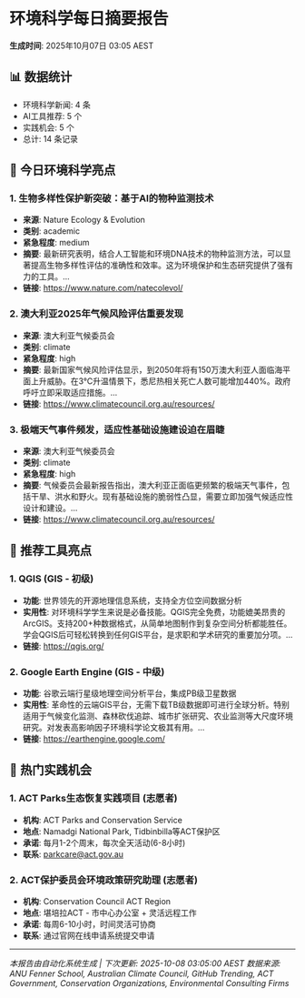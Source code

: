 # 环境科学每日摘要报告

**生成时间**: 2025年10月07日 03:05 AEST

## 📊 数据统计
- 环境科学新闻: 4 条
- AI工具推荐: 5 个  
- 实践机会: 5 个
- 总计: 14 条记录

## 🌳 今日环境科学亮点

### 1. 生物多样性保护新突破：基于AI的物种监测技术
- **来源**: Nature Ecology & Evolution
- **类别**: academic 
- **紧急程度**: medium
- **摘要**: 最新研究表明，结合人工智能和环境DNA技术的物种监测方法，可以显著提高生物多样性评估的准确性和效率。这为环境保护和生态研究提供了强有力的工具。...
- **链接**: https://www.nature.com/natecolevol/

### 2. 澳大利亚2025年气候风险评估重要发现
- **来源**: 澳大利亚气候委员会
- **类别**: climate 
- **紧急程度**: high
- **摘要**: 最新国家气候风险评估显示，到2050年将有150万澳大利亚人面临海平面上升威胁。在3°C升温情景下，悉尼热相关死亡人数可能增加440%。政府呼吁立即采取适应措施。...
- **链接**: https://www.climatecouncil.org.au/resources/

### 3. 极端天气事件频发，适应性基础设施建设迫在眉睫
- **来源**: 澳大利亚气候委员会
- **类别**: climate 
- **紧急程度**: high
- **摘要**: 气候委员会最新报告指出，澳大利亚正面临更频繁的极端天气事件，包括干旱、洪水和野火。现有基础设施的脆弱性凸显，需要立即加强气候适应性设计和建设。...
- **链接**: https://www.climatecouncil.org.au/resources/


## 🚀 推荐工具亮点

### 1. QGIS (GIS - 初级)
- **功能**: 世界领先的开源地理信息系统，支持全方位空间数据分析
- **实用性**: 对环境科学学生来说是必备技能。QGIS完全免费，功能媲美昂贵的ArcGIS。支持200+种数据格式，从简单地图制作到复杂空间分析都能胜任。学会QGIS后可轻松转换到任何GIS平台，是求职和学术研究的重要加分项。...
- **链接**: https://qgis.org/

### 2. Google Earth Engine (GIS - 中级)
- **功能**: 谷歌云端行星级地理空间分析平台，集成PB级卫星数据
- **实用性**: 革命性的云端GIS平台，无需下载TB级数据即可进行全球分析。特别适用于气候变化监测、森林砍伐追踪、城市扩张研究、农业监测等大尺度环境研究。对发表高影响因子环境科学论文极其有用。...
- **链接**: https://earthengine.google.com/


## 💼 热门实践机会

### 1. ACT Parks生态恢复实践项目 (志愿者)
- **机构**: ACT Parks and Conservation Service
- **地点**: Namadgi National Park, Tidbinbilla等ACT保护区
- **承诺**: 每月1-2个周末，每次全天活动(6-8小时)
- **联系**: parkcare@act.gov.au

### 2. ACT保护委员会环境政策研究助理 (志愿者)
- **机构**: Conservation Council ACT Region
- **地点**: 堪培拉ACT - 市中心办公室 + 灵活远程工作
- **承诺**: 每周6-10小时，时间灵活可协商
- **联系**: 通过官网在线申请系统提交申请


---
*本报告由自动化系统生成 | 下次更新: 2025-10-08 03:05:00 AEST*
*数据来源: ANU Fenner School, Australian Climate Council, GitHub Trending, ACT Government, Conservation Organizations, Environmental Consulting Firms*
